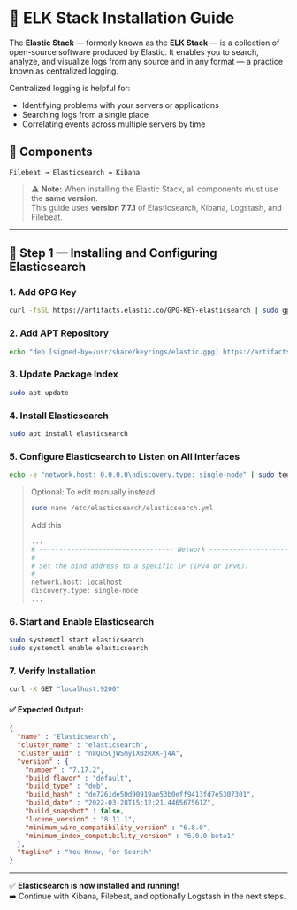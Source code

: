 # 🚀 ELK Stack Installation Guide 

The **Elastic Stack** — formerly known as the **ELK Stack** — is a collection of open-source software produced by Elastic. It enables you to search, analyze, and visualize logs from any source and in any format — a practice known as centralized logging.

Centralized logging is helpful for:
- Identifying problems with your servers or applications
- Searching logs from a single place
- Correlating events across multiple servers by time

## 🔧 Components

```
Filebeat → Elasticsearch → Kibana
```

> ⚠️ **Note:** When installing the Elastic Stack, all components must use the **same version**.  
> This guide uses **version 7.7.1** of Elasticsearch, Kibana, Logstash, and Filebeat.

---

## 🥇 Step 1 — Installing and Configuring Elasticsearch

### 1. Add GPG Key

```bash
curl -fsSL https://artifacts.elastic.co/GPG-KEY-elasticsearch | sudo gpg --dearmor -o /usr/share/keyrings/elastic.gpg
```

### 2. Add APT Repository

```bash
echo "deb [signed-by=/usr/share/keyrings/elastic.gpg] https://artifacts.elastic.co/packages/7.x/apt stable main" | sudo tee -a /etc/apt/sources.list.d/elastic-7.x.list
```

### 3. Update Package Index

```bash
sudo apt update
```

### 4. Install Elasticsearch

```bash
sudo apt install elasticsearch
```

### 5. Configure Elasticsearch to Listen on All Interfaces

```bash
echo -e "network.host: 0.0.0.0\ndiscovery.type: single-node" | sudo tee -a /etc/elasticsearch/elasticsearch.yml
```

> Optional: To edit manually instead  
> ```bash
> sudo nano /etc/elasticsearch/elasticsearch.yml
> ```
> Add this 
> ```bash
> ...
># ---------------------------------- Network -----------------------------------
>#
># Set the bind address to a specific IP (IPv4 or IPv6):
>#
>network.host: localhost
>discovery.type: single-node
>...
> ```

### 6. Start and Enable Elasticsearch

```bash
sudo systemctl start elasticsearch
sudo systemctl enable elasticsearch
```

### 7. Verify Installation

```bash
curl -X GET "localhost:9200"
```

#### ✅ Expected Output:

```json
{
  "name" : "Elasticsearch",
  "cluster_name" : "elasticsearch",
  "cluster_uuid" : "n8Qu5CjWSmyIXBzRXK-j4A",
  "version" : {
    "number" : "7.17.2",
    "build_flavor" : "default",
    "build_type" : "deb",
    "build_hash" : "de7261de50d90919ae53b0eff9413fd7e5307301",
    "build_date" : "2022-03-28T15:12:21.446567561Z",
    "build_snapshot" : false,
    "lucene_version" : "8.11.1",
    "minimum_wire_compatibility_version" : "6.8.0",
    "minimum_index_compatibility_version" : "6.0.0-beta1"
  },
  "tagline" : "You Know, for Search"
}
```

---

✅ **Elasticsearch is now installed and running!**  
➡️ Continue with Kibana, Filebeat, and optionally Logstash in the next steps.
